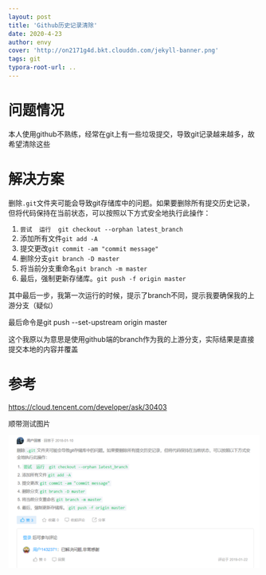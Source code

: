 ```yaml
---
layout: post
title: 'Github历史记录清除'
date: 2020-4-23
author: envy
cover: 'http://on2171g4d.bkt.clouddn.com/jekyll-banner.png'
tags: git
typora-root-url: ..
---
```


# 问题情况

本人使用github不熟练，经常在git上有一些垃圾提交，导致git记录越来越多，故希望清除这些

# 解决方案

删除`.git`文件夹可能会导致git存储库中的问题。如果要删除所有提交历史记录，但将代码保持在当前状态，可以按照以下方式安全地执行此操作：

1. `尝试  运行  git checkout --orphan latest_branch`
2. 添加所有文件`git add -A`
3. 提交更改`git commit -am "commit message"`
4. 删除分支`git branch -D master`
5. 将当前分支重命名`git branch -m master`
6. 最后，强制更新存储库。`git push -f origin master`

其中最后一步，我第一次运行的时候，提示了branch不同，提示我要确保我的上游分支（疑似）

最后命令是git push --set-upstream origin master

这个我原以为意思是使用github端的branch作为我的上游分支，实际结果是直接提交本地的内容并覆盖

# 参考

https://cloud.tencent.com/developer/ask/30403

顺带测试图片

![image-20200428162438903](/img/2020-4-23-Github历史记录清除/image-20200428162438903.png)
